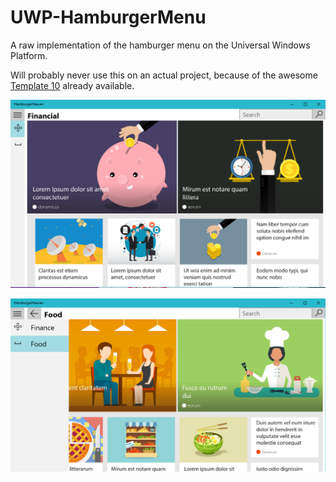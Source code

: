 # UWP-HamburgerMenu
A raw implementation of the hamburger menu on the Universal Windows Platform.

Will probably never use this on an actual project, because of the awesome [Template 10](https://github.com/Windows-XAML/Template10) already available.

![alt text](./Misc/Sample1.png "Example Image 1")

![alt text](./Misc/Sample2.png "Example Image 2")
